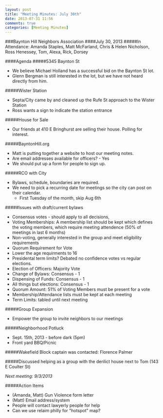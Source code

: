 ```yaml
---
layout: post
title: "Meeting Minutes: July 30th"
date: 2013-07-31 11:56
comments: true
categories: [Meeting Minutes] 
---
```

###Baynton Hill Neighbors Association
####July 30, 2013
#####In Attendance: Amanda Staples, Matt McFarland, Chris & Helen Nicholson, Ross Henessey, Tom, Alexa, Rick, Dorsey

####Agenda
#####5345 Baynton St 
* We believe Michael Holland has a successful bid on the Baynton St lot.
* Glenn Bergman is still interested in the lot, but we have not heard directly from him.

#####Wister Station
  * Septa/City came by and cleaned up the Rufe St approach to the Wister Station
  * Ross wants a sign to indicate the station entrance

#####House for Sale
  * Our friends at 410 E Bringhurst are selling their house.  Polling for interest.

#####BayntonHill.org
  * Matt is putting together a website to host our meeting notes.
  * Are email addresses available for officers? - Yes
  * We should put up a form for people to sign up.

#####RCO with City
  * Bylaws, schedule, boundaries are required.
  * We need to pick a recurring date for meetings so the city can post on their calendar. 
    * First Tuesday of the month, skip Aug 6th

#####Issues with draft/current bylaws
  * Consensus votes - should apply to all decisions, 
  * Voting Memberships: A membership list should be kept which defines the voting members, which require meeting attendence (50% of meetings in last 6 months)
  * Non-voting, generally interested in the group and meet eligibility requirements
  * Quorum Requirement for Vote  
  * Lower the age requirments to 16
  * Presidental term limits? Debated no confidence votes vs regular elections.
  * Election of Officers: Majority Vote
  * Change of Bylaws: Consensus - 1
  * Dispensing of Funds: Consensus - 1
  * All things but elections: Consensus - 1
  * Quorum Amount: 51% of Voting Members must be present for a vote
  * Membership/Attendance lists must be kept at each meeting
  * Term Limits: tabled until next meeting

#####Group Expansion
  * Empower the group to invite neighbors to our meetings

#####Neighborhood Potluck
  * Sept. 15th, 2013 - before dark (5pm)
  * Front yard BBQ/Picnic

#####Wakefield Block captain was contacted: Florence Palmer

#####Discussed helping as a group with the derilict house next to Tom (143 E Coulter St)

*Next meeting: 9/3/2013*

#####Action Items
  * (Amanda, Matt) Gun Violence form letter
  * (Matt) Email address/system
  * People will contact lawyerly people for help
  * Can we use relaim philly for "hotspot" map?
